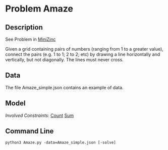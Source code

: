 # Problem Amaze

## Description

See Problem in [MiniZinc](https://github.com/MiniZinc/minizinc-benchmarks/tree/master/amaze)

Given a grid containing pairs of numbers (ranging from 1 to a greater value), connect the pairs (e.g. 1 to 1; 2 to 2; etc)
by drawing a line horizontally and vertically, but not diagonally.
The lines must never cross.


## Data
The file Amaze_simple.json contains an example of data.


## Model

*Involved Constraints*: [Count](https://pycsp.org/documentation/constraints/Count) [Sum](https://pycsp.org/documentation/constraints/Sum)


## Command Line

```shell
python3 Amaze.py -data=Amaze_simple.json [-solve]
```


